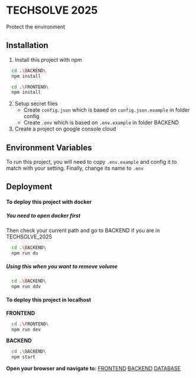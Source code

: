 # TECHSOLVE 2025

Protect the environment

## Installation

1. Install this project with npm

```bash
  cd .\BACKEND\
  npm install
```

```bash
  cd .\FRONTEND\
  npm install
```

2. Setup secret files
   - Create `config.json` which is based on `config.json.example` in folder config
   - Create `.env` which is based on `.env.example` in folder BACKEND
3. Create a project on google console cloud

## Environment Variables

To run this project, you will need to copy `.env.example` and config it to match with your setting. Finally, change its name to `.env`

## Deployment

<h4>To deploy this project with docker</h4>
<h5>You need to open docker first</h5>
Then check your current path and go to BACKEND if you are in TECHSOLVE_2025

```bash
  cd .\BACKEND\
  npm run du
```

<h5>Using this when you want to remove volume</h5>

```bash
  cd .\BACKEND\
  npm run ddv
```

<h4>To deploy this project in localhost</h4>

**FRONTEND**

```bash
  cd .\FRONTEND\
  npm run dev
```

**BACKEND**

```bash
  cd .\BACKEND\
  npm start
```

**Open your browser and navigate to:**
[FRONTEND](http://localhost:5173)
[BACKEND](http://localhost:6060)
[DATABASE](http://localhost:8080)
